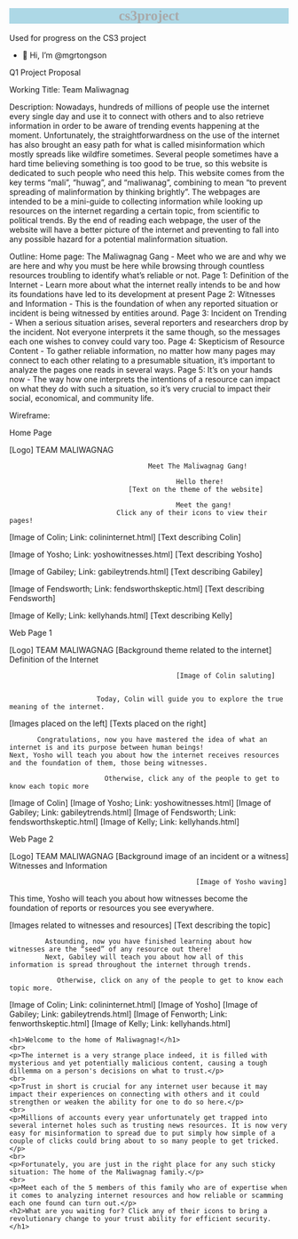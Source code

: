 # cs3project
Used for progress on the CS3 project
- 👋 Hi, I’m @mgrtongson

Q1 Project Proposal

Working Title: Team Maliwagnag

Description: 
                    Nowadays, hundreds of millions of people use the internet every single day and use it to connect with others and to also retrieve information in order to be aware of trending events happening at the moment. Unfortunately, the straightforwardness on the use of the internet has also brought an easy path for what is called misinformation which mostly spreads like wildfire sometimes. Several people sometimes have a hard time believing something is too good to be true, so this website is dedicated to such people who need this help.
                    This website comes from the key terms “mali”, “huwag”, and “maliwanag”, combining to mean “to prevent spreading of malinformation by thinking brightly”. The webpages are intended to be a mini-guide to collecting information while looking up resources on the internet regarding a certain topic, from scientific to political trends. By the end of reading each webpage, the user of the website will have a better picture of the internet and preventing to fall into any possible hazard for a potential malinformation situation.


Outline: 
                  Home page: The Maliwagnag Gang - Meet who we are and why we are here and why you must be here while browsing through countless resources troubling to identify what’s reliable or not.
                  Page 1: Definition of the Internet - Learn more about what the internet really intends to be and how its foundations have led to its development at present
                  Page 2: Witnesses and Information - This is the foundation of when any reported situation or incident is being witnessed by entities around.
                  Page 3: Incident on Trending - When a serious situation arises, several reporters and researchers drop by the incident. Not everyone interprets it the same though, so the messages each one wishes to convey could vary too.
                  Page 4: Skepticism of Resource Content - To gather reliable information, no matter how many pages may connect to each other relating to a presumable situation, it’s important to analyze the pages one reads in several ways.
                  Page 5: It’s on your hands now - The way how one interprets the intentions of a resource can impact on what they do with such a situation, so it’s very crucial to impact their social, economical, and community life.
                  
                  
Wireframe:




Home Page

[Logo] TEAM MALIWAGNAG 
                                               
                                       Meet The Maliwagnag Gang!

                                              Hello there!
                                  [Text on the theme of the website]

                                              Meet the gang!
                               Click any of their icons to view their pages!


[Image of Colin; Link: colininternet.html]         [Text describing Colin]



[Image of Yosho; Link: yoshowitnesses.html]     [Text describing Yosho]  


[Image of Gabiley; Link: gabileytrends.html]      [Text describing Gabiley]                            



[Image of Fendsworth; Link: fendsworthskeptic.html]  [Text describing Fendsworth]


[Image of Kelly; Link: kellyhands.html]          [Text describing Kelly]





Web Page 1

[Logo] TEAM MALIWAGNAG
                                    [Background theme related to the internet]
                                             Definition of the Internet


                                              [Image of Colin saluting]


                          Today, Colin will guide you to explore the true meaning of the internet.
   [Images placed on the left]                                      [Texts placed on the right]
                                                                                
           Congratulations, now you have mastered the idea of what an internet is and its purpose between human beings!
    Next, Yosho will teach you about how the internet receives resources and the foundation of them, those being witnesses.

                            Otherwise, click any of the people to get to know each topic more
[Image of Colin] [Image of Yosho; Link: yoshowitnesses.html] [Image of Gabiley; Link: gabileytrends.html] [Image of Fendsworth; Link: fendsworthskeptic.html] [Image of Kelly; Link: kellyhands.html]






Web Page 2

[Logo] TEAM MALIWAGNAG
                                       [Background image of an incident or a witness]
                                                  Witnesses and Information


                                                   [Image of Yosho waving]


This time, Yosho will teach you about how witnesses become the foundation of reports or resources you see everywhere.

[Images related to witnesses and resources]                    [Text describing the topic]


             Astounding, now you have finished learning about how witnesses are the “seed” of any resource out there!
             Next, Gabiley will teach you about how all of this information is spread throughout the internet through trends.

                Otherwise, click on any of the people to get to know each topic more.
[Image of Colin; Link: colininternet.html] [Image of Yosho] [Image of Gabiley; Link: gabileytrends.html] [Image of Fenworth; Link: fenworthskeptic.html] [Image of Kelly; Link: kellyhands.html]


<!DOCTYPE html>
<html>

<head>
  <meta charset="utf-8">
  <meta name="viewport" content="width=device-width">
  <title>replit</title>
  <link href="style.css" rel="stylesheet" type="text/css" />
</head>

<body>
  <style>
    h1 {
      background-color:lightblue;
      font-size:25px;
      text-align:center;
      color:darkgray;
      font-family:"Sitka Small";
    }
    h2 {
      background-color: lightblue;
      font-size:18px;
      text-align:center;
      color:darkcyan;
      font-family:"Trebuchet MS";
    }

    p {
      background-color:lightgray;
      font-size:15px;
      text-shadow: 1px 1px yellowgreen;
      text-align:left;
      color:black;
      opacity:0.9;
      font-family:"Century Gothic";
    }
  </style>
    
    <h1>Welcome to the home of Maliwagnag!</h1>
    <br>
    <p>The internet is a very strange place indeed, it is filled with mysterious and yet potentially malicious content, causing a tough dillemma on a person's decisions on what to trust.</p>
    <br>
    <p>Trust in short is crucial for any internet user because it may impact their experiences on connecting with others and it could strengthen or weaken the ability for one to do so here.</p>
    <br>
    <p>Millions of accounts every year unfortunately get trapped into several internet holes such as trusting news resources. It is now very easy for misinformation to spread due to put simply how simple of a couple of clicks could bring about to so many people to get tricked.</p>
    <br>
    <p>Fortunately, you are just in the right place for any such sticky situation: The home of the Maliwagnag family.</p>
    <br>
    <p>Meet each of the 5 members of this family who are of expertise when it comes to analyzing internet resources and how reliable or scamming each one found can turn out.</p>
    <h2>What are you waiting for? Click any of their icons to bring a revolutionary change to your trust ability for efficient security.</h1>
    
</body>

</html>
